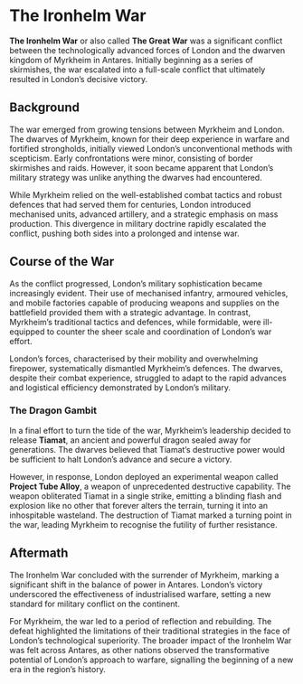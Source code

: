 # The Ironhelm War

**The Ironhelm War** or also called **The Great War** was a significant conflict between the technologically advanced forces of London and the dwarven kingdom of Myrkheim in Antares. Initially beginning as a series of skirmishes, the war escalated into a full-scale conflict that ultimately resulted in London’s decisive victory.

## Background

The war emerged from growing tensions between Myrkheim and London. The dwarves of Myrkheim, known for their deep experience in warfare and fortified strongholds, initially viewed London’s unconventional methods with scepticism. Early confrontations were minor, consisting of border skirmishes and raids. However, it soon became apparent that London’s military strategy was unlike anything the dwarves had encountered.

While Myrkheim relied on the well-established combat tactics and robust defences that had served them for centuries, London introduced mechanised units, advanced artillery, and a strategic emphasis on mass production. This divergence in military doctrine rapidly escalated the conflict, pushing both sides into a prolonged and intense war.

## Course of the War

As the conflict progressed, London’s military sophistication became increasingly evident. Their use of mechanised infantry, armoured vehicles, and mobile factories capable of producing weapons and supplies on the battlefield provided them with a strategic advantage. In contrast, Myrkheim’s traditional tactics and defences, while formidable, were ill-equipped to counter the sheer scale and coordination of London’s war effort.

London’s forces, characterised by their mobility and overwhelming firepower, systematically dismantled Myrkheim’s defences. The dwarves, despite their combat experience, struggled to adapt to the rapid advances and logistical efficiency demonstrated by London’s military.

### The Dragon Gambit

In a final effort to turn the tide of the war, Myrkheim’s leadership decided to release **Tiamat**, an ancient and powerful dragon sealed away for generations. The dwarves believed that Tiamat’s destructive power would be sufficient to halt London’s advance and secure a victory.

However, in response, London deployed an experimental weapon called **Project Tube Alloy**, a weapon of unprecedented destructive capability. The weapon obliterated Tiamat in a single strike, emitting a blinding flash and explosion like no other that forever alters the terrain, turning it into an inhospitable wasteland. The destruction of Tiamat marked a turning point in the war, leading Myrkheim to recognise the futility of further resistance.

## Aftermath

The Ironhelm War concluded with the surrender of Myrkheim, marking a significant shift in the balance of power in Antares. London’s victory underscored the effectiveness of industrialised warfare, setting a new standard for military conflict on the continent.

For Myrkheim, the war led to a period of reflection and rebuilding. The defeat highlighted the limitations of their traditional strategies in the face of London’s technological superiority. The broader impact of the Ironhelm War was felt across Antares, as other nations observed the transformative potential of London’s approach to warfare, signalling the beginning of a new era in the region’s history.